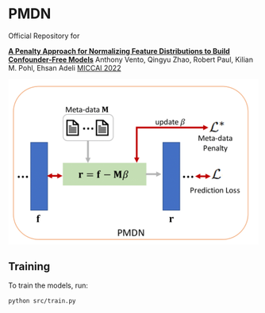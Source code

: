 # PMDN
Official Repository for 

[**A Penalty Approach for Normalizing Feature Distributions to Build Confounder-Free Models**](https://arxiv.org/abs/2207.04607)
Anthony Vento, Qingyu Zhao, Robert Paul, Kilian M. Pohl, Ehsan Adeli
[MICCAI 2022](https://conferences.miccai.org/2022/en/)

<img src="figures/PMDN_diagram.png" width="600">

## Training
To train the models, run:

```train
python src/train.py
```

